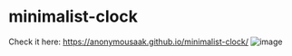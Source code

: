 # minimalist-clock
Check it here: https://anonymousaak.github.io/minimalist-clock/
![image](https://user-images.githubusercontent.com/71527203/194602628-34e43390-323d-431c-97a6-26a17ee35ced.png)
